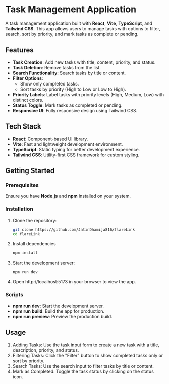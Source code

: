 # Task Management Application

A task management application built with **React**, **Vite**, **TypeScript**, and **Tailwind CSS**. This app allows users to manage tasks with options to filter, search, sort by priority, and mark tasks as complete or pending.

## Features

- **Task Creation**: Add new tasks with title, content, priority, and status.
- **Task Deletion**: Remove tasks from the list.
- **Search Functionality**: Search tasks by title or content.
- **Filter Options**:
  - Show only completed tasks.
  - Sort tasks by priority (High to Low or Low to High).
- **Priority Labels**: Label tasks with priority levels (High, Medium, Low) with distinct colors.
- **Status Toggle**: Mark tasks as completed or pending.
- **Responsive UI**: Fully responsive design using Tailwind CSS.

## Tech Stack

- **React**: Component-based UI library.
- **Vite**: Fast and lightweight development environment.
- **TypeScript**: Static typing for better development experience.
- **Tailwind CSS**: Utility-first CSS framework for custom styling.


## Getting Started

### Prerequisites

Ensure you have **Node.js** and **npm** installed on your system.

### Installation

1. Clone the repository:
   ```bash
   git clone https://github.com/JatinDhamija816/flareLink
   cd flareLink
2.  Install dependencies
    ```bash
    npm install
3. Start the development server:
    ```bash
    npm run dev
4. Open http://localhost:5173 in your browser to view the app.

### Scripts
- **npm run dev**: Start the development server.
- **npm run build**: Build the app for production.
- **npm run preview**: Preview the production build.


## Usage
1. Adding Tasks: Use the task input form to create a new task with a title, description, priority, and status.
2. Filtering Tasks: Click the "Filter" button to show completed tasks only or sort by priority.
3. Search Tasks: Use the search input to filter tasks by title or content.
4. Mark as Completed: Toggle the task status by clicking on the status icon.
